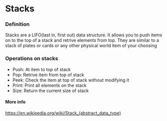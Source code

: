 # Stacks
### Definition
Stacks are a LIFO(last in, first out) data structure. It allows you to push items on to the top of a stack and retrive elements from top. They are similar to a stack of plates or cards or any other physical world item of your choosing 


### Operations on stacks
* Push: At item to top of stack
* Pop: Retrive item from top of stack
* Peek: Check the item at top of stack without modifying it
* Print: Print all elements on the stack
* Size: Return the current size of stack

#### More info
<https://en.wikipedia.org/wiki/Stack_(abstract_data_type)>
